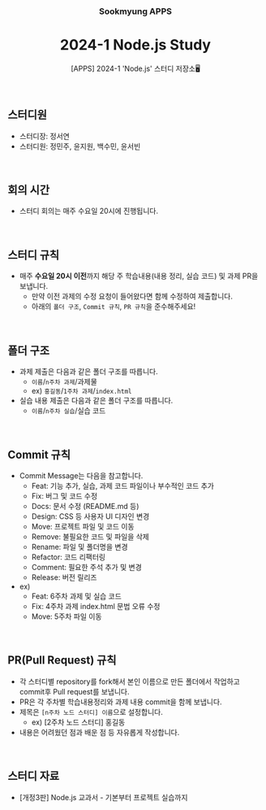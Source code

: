 <div align="center">

### Sookmyung APPS

# 2024-1 Node.js Study

[APPS] 2024-1 'Node.js' 스터디 저장소🖥️

</div>
<br>

## 스터디원

- 스터디장: 정서연
- 스터디원: 정민주, 윤지원, 백수민, 윤서빈

<br>

## 회의 시간

- 스터디 회의는 매주 수요일 20시에 진행됩니다.

<br>

## 스터디 규칙

- 매주 **수요일 20시 이전**까지 해당 주 학습내용(내용 정리, 실습 코드) 및 과제 PR을 보냅니다.
  - 만약 이전 과제의 수정 요청이 들어왔다면 함께 수정하여 제출합니다.
  - 아래의 `폴더 구조`, `Commit 규칙`, `PR 규칙`을 준수해주세요!

<br>

## 폴더 구조

- 과제 제출은 다음과 같은 폴더 구조를 따릅니다.
  - `이름`/`n주차 과제`/과제물
  - ex) `홍길동`/`1주차 과제`/`index.html`
- 실습 내용 제출은 다음과 같은 폴더 구조를 따릅니다.
  - `이름`/`n주차 실습`/실습 코드

<br>

## Commit 규칙

- Commit Message는 다음을 참고합니다.
  - Feat: 기능 추가, 실습, 과제 코드 파일이나 부수적인 코드 추가
  - Fix: 버그 및 코드 수정
  - Docs: 문서 수정 (README.md 등)
  - Design: CSS 등 사용자 UI 디자인 변경
  - Move: 프로젝트 파일 및 코드 이동
  - Remove: 불필요한 코드 및 파일을 삭제
  - Rename: 파일 및 폴더명을 변경
  - Refactor: 코드 리팩터링
  - Comment: 필요한 주석 추가 및 변경
  - Release: 버전 릴리즈
- ex)
  - Feat: 6주차 과제 및 실습 코드
  - Fix: 4주차 과제 index.html 문법 오류 수정
  - Move: 5주차 파일 이동

<br>

## PR(Pull Request) 규칙

- 각 스터디별 repository를 fork해서 본인 이름으로 만든 폴더에서 작업하고 commit후 Pull request를 보냅니다.
- PR은 각 주차별 학습내용정리와 과제 내용 commit을 함께 보냅니다.
- 제목은 `[n주차 노드 스터디] 이름`으로 설정합니다.
  - ex) [2주차 노드 스터디] 홍길동
- 내용은 어려웠던 점과 배운 점 등 자유롭게 작성합니다.

<br>

## 스터디 자료

- [개정3판] Node.js 교과서 - 기본부터 프로젝트 실습까지
